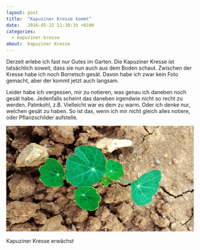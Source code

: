 ```yaml
---
layout: post
title:  "Kapuziner Kresse kommt"
date:   2016-05-22 11:30:35 +0100
categories:
  - kapuziner-kresse
about:  Kapuziner Kresse
---
```


Derzeit erlebe ich fast nur Gutes im Garten. Die Kapuziner Kresse ist tatsächlich soweit, dass sie nun auch aus dem Boden schaut. Zwischen der Kresse habe ich noch Borretsch gesät. Davon habe ich zwar kein Foto gemacht, aber der kommt jetzt auch langsam.

Leider habe ich vergessen, mir zu notieren, was genau ich daneben noch gesät habe. Jedenfalls scheint das daneben irgendwie nicht so recht zu werden. Palmkohl, z.B. Vielleicht war es dem zu warm. Oder ich denke nur, welchen gesät zu haben. So ist das, wenn ich mir nicht gleich alles notiere, oder Pflanzschilder aufstelle.

<div class="post-image">
    <img src="/img/kapuziner_kresse_01.jpg" alt="Kapuziner Kresse" />
    <p class="post-image-caption">Kapuziner Kresse erwächst</p>
</div>
